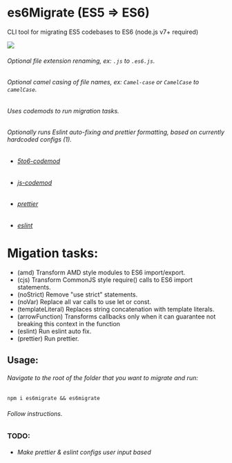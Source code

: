 # es6Migrate (ES5 => ES6)
CLI tool for migrating ES5 codebases to ES6 (node.js  v7+ required)

![](http://g.recordit.co/KUHCs0Snyz.gif)

###### Optional file extension renaming, ex: `.js` to `.es6.js`.
###### Optional camel casing of file names, ex: `Camel-case` or `CamelCase` to `camelCase`.
###### Uses codemods to run migration tasks.
###### Optionally runs Eslint auto-fixing and prettier formatting, based on currently hardcoded configs (1).

* ###### [5to6-codemod](https://github.com/5to6/5to6-codemod)
* ###### [js-codemod](https://github.com/cpojer/js-codemod)
* ###### [prettier](https://github.com/prettier/prettier)
* ###### [eslint](https://github.com/eslint/eslint)

# Migation tasks:
* (amd) Transform AMD style modules to ES6 import/export.
* (cjs) Transform CommonJS style require() calls to ES6 import statements.
* (noStrict) Remove "use strict" statements.
* (noVar) Replace all var calls to use let or const.
* (templateLiteral) Replaces string concatenation with template literals.
* (arrowFunction) Transforms callbacks only when it can guarantee not breaking this context in the function
* (eslint) Run eslint auto fix.
* (prettier) Run prettier.


## Usage:
###### Navigate to the root of the folder that you want to migrate and run:
`npm i es6migrate && es6migrate`
###### Follow instructions.


### TODO:
* ###### Make prettier & eslint configs user input based
